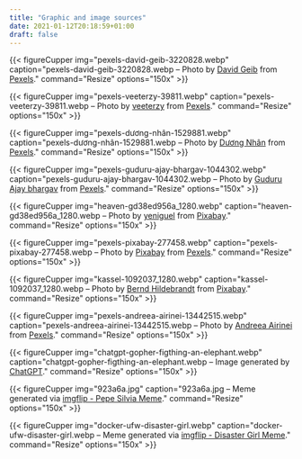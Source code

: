 ```yaml
---
title: "Graphic and image sources"
date: 2021-01-12T20:18:59+01:00
draft: false
---
```


<div class="img-sources">

{{< figureCupper
img="pexels-david-geib-3220828.webp" 
caption="pexels-david-geib-3220828.webp – Photo by [David Geib](https://www.pexels.com/@david-geib-1265112) from [Pexels](https://www.pexels.com/photo/road-near-sea-3220828/)." 
command="Resize" 
options="150x" >}}

{{< figureCupper
img="pexels-veeterzy-39811.webp" 
caption="pexels-veeterzy-39811.webp – Photo by [veeterzy](https://www.pexels.com/@veeterzy) from [Pexels](https://www.pexels.com/photo/road-between-pine-trees-39811/)." 
command="Resize" 
options="150x" >}}

{{< figureCupper
img="pexels-dương-nhân-1529881.webp" 
caption="pexels-dương-nhân-1529881.webp – Photo by [Dương Nhân](https://www.pexels.com/@d-ng-nhan-324384) from [Pexels](https://www.pexels.com/photo/grayscale-photography-of-trees-1529881/)." 
command="Resize" 
options="150x" >}}

{{< figureCupper
img="pexels-guduru-ajay-bhargav-1044302.webp" 
caption="pexels-guduru-ajay-bhargav-1044302.webp – Photo by [Guduru Ajay bhargav](https://www.pexels.com/@ajaybhargavguduru) from [Pexels](https://www.pexels.com/photo/multi-floor-stairs-grayscale-photo-1044302/)." 
command="Resize" 
options="150x" >}}

{{< figureCupper
img="heaven-gd38ed956a_1280.webp" 
caption="heaven-gd38ed956a_1280.webp – Photo by [yeniguel](https://pixabay.com/users/yeniguel-43296) from [Pixabay](https://pixabay.com/photos/heaven-sun-water-sunset-tree-648023/)." 
command="Resize" 
options="150x" >}}

{{< figureCupper
img="pexels-pixabay-277458.webp" 
caption="pexels-pixabay-277458.webp – Photo by [Pixabay](https://www.pexels.com/de-de/@pixabay) from [Pexels](https://www.pexels.com/de-de/foto/graustufenfotografie-der-uhr-nahe-baumen-277458)." 
command="Resize" 
options="150x" >}}

{{< figureCupper
img="kassel-1092037_1280.webp" 
caption="kassel-1092037_1280.webp – Photo by [Bernd Hildebrandt](https://pixabay.com/de/users/barni1-773830) from [Pixabay](https://pixabay.com/de/photos/kassel-nebel-bergpark-wilhelmsh%C3%B6he-1092037/)." 
command="Resize" 
options="150x" >}}

{{< figureCupper
img="pexels-andreea-airinei-13442515.webp"
caption="pexels-andreea-airinei-13442515.webp – Photo by [Andreea Airinei](https://www.pexels.com/@andreea-airinei-127737174/) from [Pexels](https://www.pexels.com/photo/close-up-shot-of-a-mossy-tree-trunk-13442515/)."
command="Resize"
options="150x" >}}

{{< figureCupper
img="chatgpt-gopher-figthing-an-elephant.webp"
caption="chatgpt-gopher-figthing-an-elephant.webp – Image generated by [ChatGPT](https://chat.openai.com)."
command="Resize"
options="150x" >}}

{{< figureCupper
img="923a6a.jpg"
caption="923a6a.jpg – Meme generated via [imgflip - Pepe Silvia Meme](https://imgflip.com/memetemplate/74331809/Pepe-Silvia)."
command="Resize"
options="150x" >}}

{{< figureCupper
img="docker-ufw-disaster-girl.webp"
caption="docker-ufw-disaster-girl.webp – Meme generated via [imgflip - Disaster Girl Meme](https://imgflip.com/memetemplate/Disaster-Girl)."
command="Resize"
options="150x" >}}

</div>
